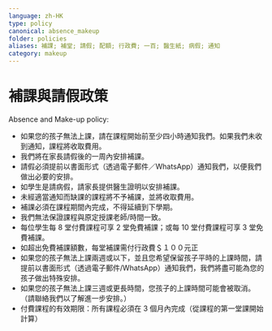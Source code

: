 ```yaml
---
language: zh-HK
type: policy
canonical: absence_makeup
folder: policies
aliases: 補課; 補堂; 請假; 配額; 行政費; 一百; 醫生紙; 病假; 通知
category: makeup
---
```

# 補課與請假政策

Absence and Make-up policy:
- 如果您的孩子無法上課，請在課程開始前至少四小時通知我們。如果我們未收到通知，課程將收取費用。
- 我們將在家長請假後的一周內安排補課。
- 請假必須提前以書面形式（透過電子郵件／WhatsApp）通知我們，以便我們做出必要的安排。
- 如學生是請病假，請家長提供醫生證明以安排補課。
- 未經適當通知而缺課的課程將不予補課，並將收取費用。
- 補課必須在課程期間內完成，不得延續到下學期。
- 我們無法保證課程與原定授課老師/時間一致。
- 每位學生每 8 堂付費課程可享 2 堂免費補課；或每 10 堂付費課程可享 3 堂免費補課。
- 如超出免費補課額數，每堂補課需付行政費＄１００元正
- 如果您的孩子無法上課兩週或以下，並且您希望保留孩子平時的上課時間，請提前以書面形式（透過電子郵件/WhatsApp）通知我們，我們將盡可能為您的孩子做出特殊安排。
- 如果您的孩子無法上課三週或更長時間，您孩子的上課時間可能會被取消。（請聯絡我們以了解進一步安排。）
- 付費課程的有效期限：所有課程必須在 3 個月內完成（從課程的第一堂課開始計算）
